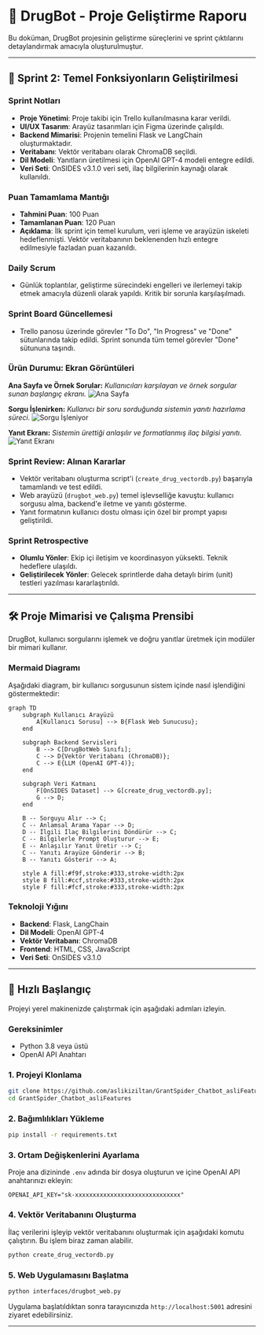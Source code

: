# 💊 DrugBot - Proje Geliştirme Raporu

Bu doküman, DrugBot projesinin geliştirme süreçlerini ve sprint çıktılarını detaylandırmak amacıyla oluşturulmuştur.

---

## 🚀 Sprint 2: Temel Fonksiyonların Geliştirilmesi

### Sprint Notları
- **Proje Yönetimi**: Proje takibi için Trello kullanılmasına karar verildi.
- **UI/UX Tasarım**: Arayüz tasarımları için Figma üzerinde çalışıldı.
- **Backend Mimarisi**: Projenin temelini Flask ve LangChain oluşturmaktadır.
- **Veritabanı**: Vektör veritabanı olarak ChromaDB seçildi.
- **Dil Modeli**: Yanıtların üretilmesi için OpenAI GPT-4 modeli entegre edildi.
- **Veri Seti**: OnSIDES v3.1.0 veri seti, ilaç bilgilerinin kaynağı olarak kullanıldı.

### Puan Tamamlama Mantığı
- **Tahmini Puan**: 100 Puan
- **Tamamlanan Puan**: 120 Puan
- **Açıklama**: İlk sprint için temel kurulum, veri işleme ve arayüzün iskeleti hedeflenmişti. Vektör veritabanının beklenenden hızlı entegre edilmesiyle fazladan puan kazanıldı.

### Daily Scrum
- Günlük toplantılar, geliştirme sürecindeki engelleri ve ilerlemeyi takip etmek amacıyla düzenli olarak yapıldı. Kritik bir sorunla karşılaşılmadı.

### Sprint Board Güncellemesi
- Trello panosu üzerinde görevler "To Do", "In Progress" ve "Done" sütunlarında takip edildi. Sprint sonunda tüm temel görevler "Done" sütununa taşındı.

### Ürün Durumu: Ekran Görüntüleri

**Ana Sayfa ve Örnek Sorular:**
*Kullanıcıları karşılayan ve örnek sorgular sunan başlangıç ekranı.*
![Ana Sayfa](https://i.imgur.com/rD4g5dM.png)

**Sorgu İşlenirken:**
*Kullanıcı bir soru sorduğunda sistemin yanıtı hazırlama süreci.*
![Sorgu İşleniyor](https://i.imgur.com/5zS3sL3.png)

**Yanıt Ekranı:**
*Sistemin ürettiği anlaşılır ve formatlanmış ilaç bilgisi yanıtı.*
![Yanıt Ekranı](https://i.imgur.com/BvY9E9O.png)

### Sprint Review: Alınan Kararlar
- Vektör veritabanı oluşturma script'i (`create_drug_vectordb.py`) başarıyla tamamlandı ve test edildi.
- Web arayüzü (`drugbot_web.py`) temel işlevselliğe kavuştu: kullanıcı sorgusu alma, backend'e iletme ve yanıtı gösterme.
- Yanıt formatının kullanıcı dostu olması için özel bir prompt yapısı geliştirildi.

### Sprint Retrospective
- **Olumlu Yönler**: Ekip içi iletişim ve koordinasyon yüksekti. Teknik hedeflere ulaşıldı.
- **Geliştirilecek Yönler**: Gelecek sprintlerde daha detaylı birim (unit) testleri yazılması kararlaştırıldı.

---

## 🛠️ Proje Mimarisi ve Çalışma Prensibi

DrugBot, kullanıcı sorgularını işlemek ve doğru yanıtlar üretmek için modüler bir mimari kullanır.

### Mermaid Diagramı
Aşağıdaki diagram, bir kullanıcı sorgusunun sistem içinde nasıl işlendiğini göstermektedir:

```mermaid
graph TD
    subgraph Kullanıcı Arayüzü
        A[Kullanıcı Sorusu] --> B{Flask Web Sunucusu};
    end

    subgraph Backend Servisleri
        B --> C[DrugBotWeb Sınıfı];
        C --> D{Vektör Veritabanı (ChromaDB)};
        C --> E{LLM (OpenAI GPT-4)};
    end

    subgraph Veri Katmanı
        F[OnSIDES Dataset] --> G[create_drug_vectordb.py];
        G --> D;
    end

    B -- Sorguyu Alır --> C;
    C -- Anlamsal Arama Yapar --> D;
    D -- İlgili İlaç Bilgilerini Döndürür --> C;
    C -- Bilgilerle Prompt Oluşturur --> E;
    E -- Anlaşılır Yanıt Üretir --> C;
    C -- Yanıtı Arayüze Gönderir --> B;
    B -- Yanıtı Gösterir --> A;

    style A fill:#f9f,stroke:#333,stroke-width:2px
    style B fill:#ccf,stroke:#333,stroke-width:2px
    style F fill:#fcf,stroke:#333,stroke-width:2px
```

### Teknoloji Yığını
- **Backend**: Flask, LangChain
- **Dil Modeli**: OpenAI GPT-4
- **Vektör Veritabanı**: ChromaDB
- **Frontend**: HTML, CSS, JavaScript
- **Veri Seti**: OnSIDES v3.1.0

---

## 🚀 Hızlı Başlangıç

Projeyi yerel makinenizde çalıştırmak için aşağıdaki adımları izleyin.

### Gereksinimler
- Python 3.8 veya üstü
- OpenAI API Anahtarı

### 1. Projeyi Klonlama
```bash
git clone https://github.com/aslikiziltan/GrantSpider_Chatbot_asliFeatures.git
cd GrantSpider_Chatbot_asliFeatures
```

### 2. Bağımlılıkları Yükleme
```bash
pip install -r requirements.txt
```

### 3. Ortam Değişkenlerini Ayarlama
Proje ana dizininde `.env` adında bir dosya oluşturun ve içine OpenAI API anahtarınızı ekleyin:
```
OPENAI_API_KEY="sk-xxxxxxxxxxxxxxxxxxxxxxxxxxxxxx"
```

### 4. Vektör Veritabanını Oluşturma
İlaç verilerini işleyip vektör veritabanını oluşturmak için aşağıdaki komutu çalıştırın. Bu işlem biraz zaman alabilir.
```bash
python create_drug_vectordb.py
```

### 5. Web Uygulamasını Başlatma
```bash
python interfaces/drugbot_web.py
```
Uygulama başlatıldıktan sonra tarayıcınızda `http://localhost:5001` adresini ziyaret edebilirsiniz.

---

